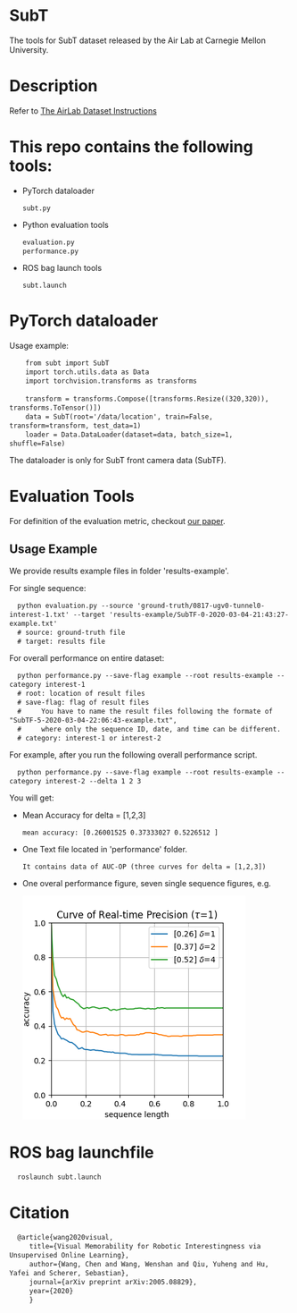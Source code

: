 # SubT

The tools for SubT dataset released by the Air Lab at Carnegie Mellon University.

# Description

   Refer to [The AirLab Dataset Instructions](http://theairlab.org/dataset/interestingness)

# This repo contains the following tools:

* PyTorch dataloader
      
      subt.py

* Python evaluation tools
      
      evaluation.py
      performance.py

* ROS bag launch tools

      subt.launch


# PyTorch dataloader

   Usage example:
         
        from subt import SubT
        import torch.utils.data as Data
        import torchvision.transforms as transforms

        transform = transforms.Compose([transforms.Resize((320,320)), transforms.ToTensor()])
        data = SubT(root='/data/location', train=False, transform=transform, test_data=1)
        loader = Data.DataLoader(dataset=data, batch_size=1, shuffle=False)

The dataloader is only for SubT front camera data (SubTF).

# Evaluation Tools

For definition of the evaluation metric, checkout [our paper](https://arxiv.org/pdf/2005.08829.pdf).


## Usage Example

We provide results example files in folder 'results-example'.

For single sequence:

      python evaluation.py --source 'ground-truth/0817-ugv0-tunnel0-interest-1.txt' --target 'results-example/SubTF-0-2020-03-04-21:43:27-example.txt'
      # source: ground-truth file
      # target: results file

For overall performance on entire dataset:

      python performance.py --save-flag example --root results-example --category interest-1
      # root: location of result files
      # save-flag: flag of result files
      #     You have to name the result files following the formate of "SubTF-5-2020-03-04-22:06:43-example.txt", 
      #     where only the sequence ID, date, and time can be different.
      # category: interest-1 or interest-2

For example, after you run the following overall performance script.

      python performance.py --save-flag example --root results-example --category interest-2 --delta 1 2 3

You will get:

* Mean Accuracy for delta = [1,2,3]

      mean accuracy: [0.26001525 0.37333027 0.5226512 ]

* One Text file located in 'performance' folder.

      It contains data of AUC-OP (three curves for delta = [1,2,3])

* One overal performance figure, seven single sequence figures, e.g.

   ![SubT-overall](images/overall-example.png)
   
   
# ROS bag launchfile

      roslaunch subt.launch


# Citation

      @article{wang2020visual,
         title={Visual Memorability for Robotic Interestingness via Unsupervised Online Learning},
         author={Wang, Chen and Wang, Wenshan and Qiu, Yuheng and Hu, Yafei and Scherer, Sebastian},
         journal={arXiv preprint arXiv:2005.08829},
         year={2020}
         }

